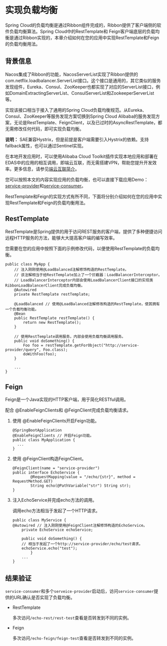 # 实现负载均衡

Spring Cloud的负载均衡是通过Ribbon组件完成的，Ribbon提供了客户端侧的软件负载均衡算法。Spring Cloud中的RestTemplate和 Feign客户端底层的负载均衡是通过Ribbon实现的，本章介绍如何在您的应用中实现RestTemplate和Feign的负载均衡用法。

## 背景信息

Nacos集成了Ribbon的功能，NacosServerList实现了Ribbon提供的com.netflix.loadbalancer.ServerList接口。这个接口是通用的，其它类似的服务发现组件，Eureka、Consul、ZooKeeper也都实现了对应的ServerList接口，例如DomainExtractingServerList、ConsulServerList和ZookeeperServerList等。

实现该接口相当于接入了通用的Spring Cloud负载均衡规范。从Eureka、Consul、ZooKeeper等服务发现方案切换到Spring Cloud Alibaba的服务发现方案，无论是RestTemplate、FeignClient，以及已过时的AsyncRestTemplate，都无需修改任何代码，即可实现负载均衡。

**说明：** SAE兼容Hystrix，但是前提是客户端需要引入Hystrix的依赖。支持fallback属性，也可以通过Sentinel实现。

在本地开发应用时，可以使用Alibaba Cloud Toolkit插件实现本地应用和部署在EDAS中的应用的相互调用，即端云互联，而无需搭建VPN，帮助您提升开发效率。更多信息，请参见[端云互联简介]()。

您可以按照本文的内容实现应用的负载均衡，也可以直接下载应用Demo：[service-provider](http://edas-public.oss-cn-hangzhou.aliyuncs.com/install_package/demo/nacos-service-provider.zip)和[service-consumer](http://edas-public.oss-cn-hangzhou.aliyuncs.com/install_package/demo/nacos-service-consumer.zip)。

RestTemplate和Feign的实现方式有所不同，下面将分别介绍如何在您的应用中实现RestTemplate和Feign的负载均衡用法。

## RestTemplate

RestTemplate是Spring提供的用于访问REST服务的客户端，提供了多种便捷访问远程HTTP服务的方法，能够大大提高客户端的编写效率。

您需要在您的应用中按照下面的示例修改代码，以便使用RestTemplate的负载均衡。

```
public class MyApp {
    // 注入刚刚使用@LoadBalanced注解修饰构造的RestTemplate。
    // 该注解相当于给RestTemplate加上了一个拦截器：LoadBalancerInterceptor。
    // LoadBalancerInterceptor内部会使用LoadBalancerClient接口的实现类RibbonLoadBalancerClient完成负载均衡。
    @Autowired
    private RestTemplate restTemplate;

    @LoadBalanced // 使用@LoadBalanced注解修改构造的RestTemplate，使其拥有一个负载均衡功能。
    @Bean
    public RestTemplate restTemplate() {
        return new RestTemplate();
    }

    // 使用RestTemplate调用服务，内部会使用负载均衡调用服务。
    public void doSomething() {
        Foo foo = restTemplate.getForObject("http://service-provider/query", Foo.class);
        doWithFoo(foo);
    }

    ...
}            
```

## Feign

Feign是一个Java实现的HTTP客户端，用于简化RESTful调用。

配合 @EnableFeignClients和 @FeignClient完成负载均衡请求。

1.  使用 @EnableFeignClients开启Feign功能。

    ```
    @SpringBootApplication
    @EnableFeignClients // 开启Feign功能。
    public class MyApplication {
      ...
    }                        
    ```

2.  使用 @FeignClient构造FeignClient。

    ```
    @FeignClient(name = "service-provider")
    public interface EchoService {
            @RequestMapping(value = "/echo/{str}", method = RequestMethod.GET)
            String echo(@PathVariable("str") String str);
    }                        
    ```

3.  注入EchoService并完成echo方法的调用。

    调用echo方法相当于发起了一个HTTP请求。

    ```
    public class MyService {
    @Autowired // 注入刚刚使用@FeignClient注解修饰构造的EchoService。
        private EchoService echoService;
    
        public void doSomething() {
        // 相当于发起了一个http://service-provider/echo/test请求。
        echoService.echo("test");
            }
        ...
    }                        
    ```


## 结果验证

`service-consumer`和多个`serveice-provider`启动后，访问`service-consumer`提供的URL确认是否实现了负载均衡。

-   RestTemplate

    多次访问`/echo-rest/rest-test`查看是否转发到不同的实例。

-   Feign

    多次访问`/echo-feign/feign-test`查看是否转发到不同的实例。


